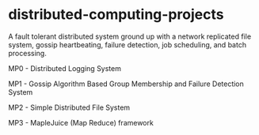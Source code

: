 # distributed-computing-projects
A fault tolerant distributed system ground up with a network replicated file system, gossip heartbeating, failure detection, job scheduling, and batch processing.

MP0 - Distributed Logging System

MP1 - Gossip Algorithm Based Group Membership and Failure Detection System

MP2 - Simple Distributed File System

MP3 - MapleJuice (Map Reduce) framework
